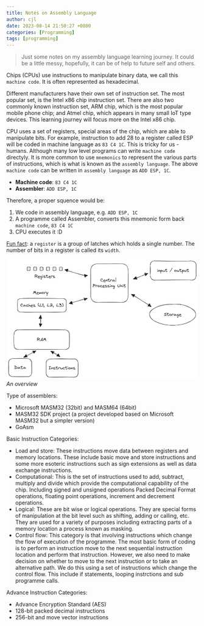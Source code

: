 ```yaml
---
title: Notes on Assembly Language
author: cjl
date: 2023-08-14 21:50:27 +0800
categories: [Programming]
tags: [programming]
---
```


> Just some notes on my assembly language learning journey.
> It could be a little messy, hopefully, it can be of help to future self and others.

Chips (CPUs) use instructions to manipulate binary data,
we call this `machine code`. It is often represented as hexadecimal.


Different manufacturers have their own set of instruction set.
The most popular set, is the Intel x86 chip instruction set.
There are also two commonly known instruction set, ARM chip, which is the most popular mobile phone chip; 
and Atmel chip, which appears in many small IoT type devices.
This learning journey will focus more on the Intel x86 chip.


CPU uses a set of registers, special areas of the chip, which are able to manipulate bits.
For example, instruction to add 28 to a register called ESP will be coded in machine language
as `83 C4 1C`. This is tricky for us - humans. Although many low level programs can write `machine code` directyly.
It is more common to use `mnemonics` to represent the various parts of instructions,
which is what is known as the `assembly language`.
The above `machine code` can be written in `assembly language` as `ADD ESP, 1C`.
- **Machine code**: `83 C4 1C`
- **Assembler**: `ADD ESP, 1C`

Therefore, a proper squence would be:
1. We code in assembly language, e.g. `ADD ESP, 1C`
1. A programme called Assembler, converts this mnemonic form back `machine code`, `83 C4 1C`
1. CPU executes it :D

[Fun fact](https://www.youtube.com/watch?v=fpnE6UAfbtU&ab_channel=CrashCourse): a `register` is a group of latches which holds a single number. The number of bits in a register is called its `width`.

![processing model](/resources/2023-08-14-programming-assembly-language/processing_model.png)
_An overview_

Type of assemblers:
- Microsoft MASM32 (32bit) and MASM64 (64bit)
- MASM32 SDK project (a project developed based on Microsoft MASM32 but a simpler version)
- GoAsm

Basic Instruction Categories:
- Load and store: These instructions move data between registers and memory locations. These include basic move and store instructions and some more esoteric instructions such as sign extensions as well as data exchange instructions.
- Computational: This is the set of instructions used to add, subtract, multiply and divide which provide the computational capability of the chip. Including signed and unsigned operations Packed Decimal Format operations, floating point operations, increment and decrement operations.
- Logical: These are bit wise or logical operations. They are special forms of manipulation at the bit level such as shifting, adding or calling, etc. They are used for a variety of purposes including extracting parts of a memory location a process known as masking.
- Control flow: This category is that involving instructions which change the flow of execution of the programme. The most basic form of coding is to perform an instruction move to the next sequential instruction location and perform that instruction. However, we also need to make decision on whether to move to the next instruction or to take an alternative path. We do this using a set of instructions which change the control flow. This include if statements, looping instrctions and sub programme calls.

Advance Instruction Categories:
- Advance Encryption Standard (AES)
- 128-bit packed decimal instructions
- 256-bit and move vector instructions
 
